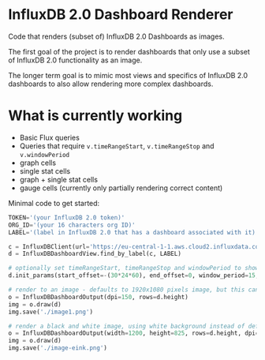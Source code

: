 # InfluxDB 2.0 Dashboard Renderer

Code that renders (subset of) InfluxDB 2.0 Dashboards as images.

The first goal of the project is to render dashboards that only use a subset of InfluxDB 2.0 functionality as an image.

The longer term goal is to mimic most views and specifics of InfluxDB 2.0 dashboards to also allow rendering more complex dashboards.

# What is currently working

- Basic Flux queries
- Queries that require `v.timeRangeStart`, `v.timeRangeStop` and `v.windowPeriod`
- graph cells
- single stat cells
- graph + single stat cells
- gauge cells (currently only partially rendering correct content)

Minimal code to get started:

```python
TOKEN='(your InfluxDB 2.0 token)'
ORG_ID='(your 16 characters org ID)'
LABEL='(label in InfluxDB 2.0 that has a dashboard associated with it)'

c = InfluxDBClient(url='https://eu-central-1-1.aws.cloud2.influxdata.com', token=TOKEN, org=ORG_ID)
d = InfluxDBDashboardView.find_by_label(c, LABEL)

# optionally set timeRangeStart, timeRangeStop and windowPeriod to show last 30 days, using 15 minute windows
d.init_params(start_offset=-(30*24*60), end_offset=0, window_period=15, offset_unit='m')

# render to an image - defaults to 1920x1080 pixels image, but this can be customized
o = InfluxDBDashboardOutput(dpi=150, rows=d.height)
img = o.draw(d)
img.save('./image1.png')

# render a black and white image, using white background instead of default black one ; image is suitable for eink displays
o = InfluxDBDashboardOutput(width=1200, height=825, rows=d.height, dpi=150, mode='bw', dark=False)
img = o.draw(d)
img.save('./image-eink.png')
```
